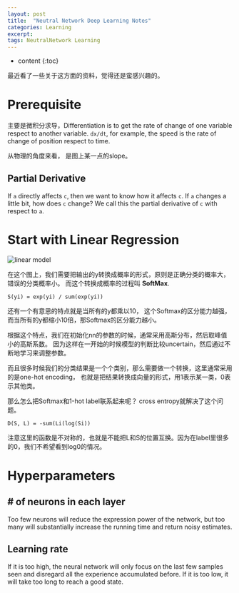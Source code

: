 ```yaml
---
layout: post
title:  "Neutral Network Deep Learning Notes"
categories: Learning
excerpt: 
tags: NeutralNetwork Learning
---
```


* content
{:toc}

最近看了一些关于这方面的资料，觉得还是蛮感兴趣的。

# Prerequisite

主要是微积分求导，Differentiation is to get the rate of change of one variable respect to another variable.
```dx/dt```, for example, the speed is the rate of change of position respect to time.

从物理的角度来看， 是图上某一点的slope。

## Partial Derivative
If ```a``` directly affects ```c```, then we want to know how it affects ```c```. 
If ```a``` changes a little bit, how does ```c``` change? 
We call this the partial derivative of ```c``` with respect to ```a```.

# Start with Linear Regression

![linear model](/images/posts/lr.png)

在这个图上，我们需要把输出的y转换成概率的形式，原则是正确分类的概率大，错误的分类概率小。
而这个转换成概率的过程叫 **SoftMax**.

```
S(yi) = exp(yi) / sum(exp(yi))
```

还有一个有意思的特点就是当所有的y都乘以10， 这个Softmax的区分能力越强，
而当所有的y都缩小10倍，那Softmax的区分能力越小。

根据这个特点，我们在初始化nn的参数的时候，通常采用高斯分布，然后取峰值小的高斯系数。
因为这样在一开始的时候模型的判断比较uncertain，然后通过不断地学习来调整参数。

而且很多时候我们的分类结果是一个个类别，那么需要做一个转换，这里通常采用的是one-hot encoding，
也就是把结果转换成向量的形式，用1表示某一类，0表示其他类。

那么怎么把Softmax和1-hot label联系起来呢？
cross entropy就解决了这个问题。
```
D(S, L) = -sum(Li(log(Si))
```

注意这里的函数是不对称的，也就是不能把L和S的位置互换。因为在label里很多的0，我们不希望看到log0的情况。

# Hyperparameters

## # of neurons in each layer
Too few neurons will reduce the expression power of the network, but too many will substantially increase the running time and return noisy estimates.

## Learning rate
If it is too high, the neural network will only focus on the last few samples seen and disregard all the experience accumulated before. If it is too low, it will take too long to reach a good state.

